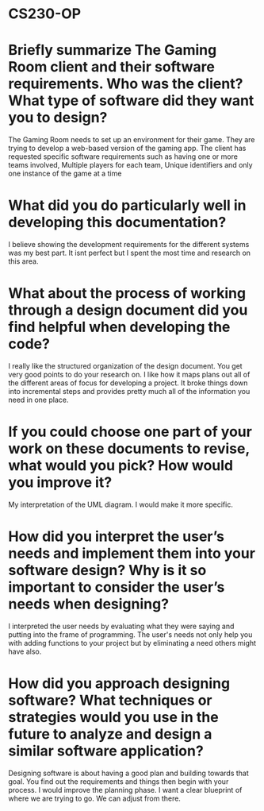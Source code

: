 # CS230-OP

# Briefly summarize The Gaming Room client and their software requirements. Who was the client? What type of software did they want you to design?
The Gaming Room needs to set up an environment for their game. They are trying to develop a web-based version of the gaming app. The client has requested specific software requirements such as having one or more teams involved, Multiple players for each team, Unique identifiers and only one instance of the game at a time

# What did you do particularly well in developing this documentation?
I believe showing the development requirements for the different systems was my best part. It isnt perfect but I spent the most time and research on this area. 

# What about the process of working through a design document did you find helpful when developing the code?
I really like the structured organization of the design document. You get very good points to do your research on. I like how it maps plans out all of the different areas of focus for developing a project. It broke things down into incremental steps and provides pretty much all of the information you need in one place. 

# If you could choose one part of your work on these documents to revise, what would you pick? How would you improve it?
My interpretation of the UML diagram. I would make it more specific. 

# How did you interpret the user’s needs and implement them into your software design? Why is it so important to consider the user’s needs when designing?
I interpreted the user needs by evaluating what they were saying and putting into the frame of programming. The user's needs not only help you with adding functions to your project but by eliminating a need others might have also. 

# How did you approach designing software? What techniques or strategies would you use in the future to analyze and design a similar software application?
Designing software is about having a good plan and building towards that goal. You find out the requirements and things then begin with your process. I would improve the planning phase. I want a clear blueprint of where we are trying to go. We can adjust from there.
